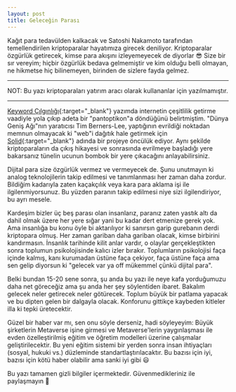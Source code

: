 ```yaml
---
layout: post
title: Geleceğin Parası
---
```


Kağıt para tedavülden kalkacak ve Satoshi Nakamoto tarafından temellendirilen kriptoparalar hayatımıza girecek deniliyor. Kriptoparalar özgürlük getirecek, kimse para akışını izleyemeyecek de diyorlar 😎 Size bir sır vereyim; hiçbir özgürlük bedava gelmemiştir ve kim olduğu belli olmayan, ne hikmetse hiç bilinemeyen, birinden de sizlere fayda gelmez.

---

NOT: Bu yazı kriptoparaları yatırım aracı olarak kullananlar için yazılmamıştır.

---

[Keyword Çılgınlığı](https://www.dursunturan.com/Keyword-Cilginligi/){:target="_blank"} yazımda internetin çeşitlilik getirme vaadiyle yola çıkıp adeta bir "pantoptikon"a döndüğünü belirtmiştim. "Dünya Geniş Ağı"nın yaratıcısı Tim Berners-Lee, yaptığının evrildiği noktadan memnun olmayacak ki "web"i dağıtık hale getirmek için [Solid](https://solidproject.org/){:target="_blank"} adında bir projeye öncülük ediyor. Aynı şekilde kriptoparaların da çıkış hikayesi ve sonrasında evrilmeye başladığı yere bakarsanız tünelin ucunun bombok bir yere çıkacağını anlayabilirsiniz.

Dijital para size özgürlük vermez ve vermeyecek de. Şunu unutmayın ki analog teknolojilerin takip edilmesi ve tanımlanması her zaman daha zordur. Bildiğim kadarıyla zaten kaçakçılık veya kara para aklama işi ile ilgilenmiyorsunuz. Bu yüzden paranın takip edilmesi niye sizi ilgilendiriyor, bu ayrı mesele.

Kardeşim bizler üç beş parası olan insanlarız, paranız zaten yastık altı da dahil olmak üzere her yere sığar yani bu kadar dert etmenize gerek yok. Ama insanlığa bu konu öyle bi aktarılıyor ki sanırsın garip gurebanın derdi kriptopara olmuş. Her zaman gariban daha gariban olacak, kimse birbirini kandırmasın. İnsanlık tarihinde kilit anlar vardır, o olaylar gerçekleştikten sonra toplumun psikolojisinde kalıcı izler bırakır. Toplumların psikolojisi faça içinde kalmış, kanı kurumadan üstüne faça çekiyor, faça üstüne faça ama sen gelip diyorsun ki "gelecek var ya off mükemmel çünkü dijital para".

Belki bundan 15-20 sene sonra, şu anda bu yazı ile neye kafa yorduğumuzu daha net göreceğiz ama şu anda her şey söylentiden ibaret. Bakalım gelecek neler getirecek neler götürecek. Toplum büyük bir patlama yapacak ve bu dipten gelen bir dalgayla olacak. Konforunu gittikçe kaybeden kitleler illa ki tepki üretecektir.

Güzel bir haber var mı, sen onu söyle derseniz, hadi söyleyeyim: Büyük şirketlerin Metaverse işine girmesi ve Metaverse'lerin yaygınlaşması ile evden özelleştirilmiş eğitim ve öğretim modelleri üzerine çalışmalar geliştirilecektir. Bu yeni eğitim sistemi bir yerden sonra insan ihtiyaçları (sosyal, hukuki vs.) düzleminde standartlaştırılacaktır. Bu bazısı için iyi, bazısı için kötü haber olabilir ama sanki iyi gibi 😃

Bu yazı tamamen gizli bilgiler içermektedir. Güvenmedikleriniz ile paylaşmayın 🤫